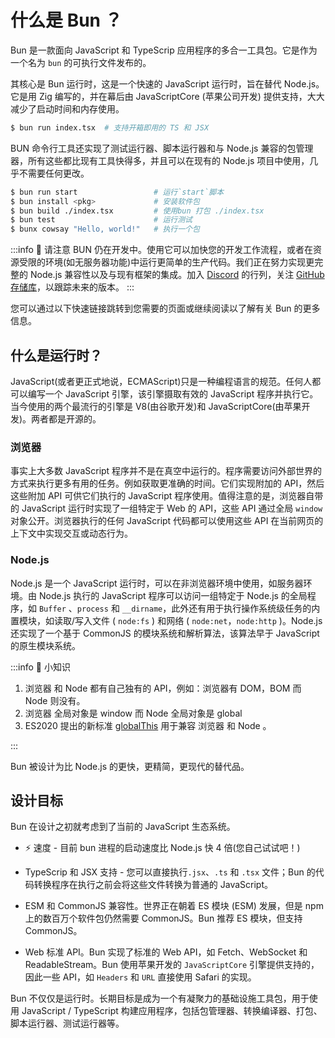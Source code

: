 # 什么是 Bun ？

Bun 是一款面向 JavaScript 和 TypeScrip 应用程序的多合一工具包。它是作为一个名为 `bun` 的可执行文件发布的。

其核心是 Bun 运行时，这是一个快速的 JavaScript 运行时，旨在替代 Node.js。它是用 Zig 编写的，并在幕后由 JavaScriptCore (苹果公司开发) 提供支持，大大减少了启动时间和内存使用。

```sh
$ bun run index.tsx  # 支持开箱即用的 TS 和 JSX
```

BUN​ 命令行工具还实现了测试运行器、脚本运行器和与 Node.js 兼容的包管理器，所有这些都比现有工具快得多，并且可以在现有的 Node.js 项目中使用，几乎不需要任何更改。

```sh
$ bun run start                 # 运行`start`脚本
$ bun install <pkg>​             # 安装软件包
$ bun build ./index.tsx         # 使用bun 打包 ./index.tsx
$ bun test                      # 运行测试
$ bunx cowsay "Hello, world!"   # 执行一个包
```

:::info 📌 请注意
BUN 仍在开发中。使用它可以加快您的开发工作流程，或者在资源受限的环境(如无服务器功能)中运行更简单的生产代码。我们正在努力实现更完整的 Node.js 兼容性以及与现有框架的集成。加入 [Discord](https://bun.sh/discord) 的行列，关注 [GitHub 存储库](https://github.com/oven-sh/bun)，以跟踪未来的版本。
:::

您可以通过以下快速链接跳转到您需要的页面或继续阅读以了解有关 Bun 的更多信息。

<div class ="quick-link">
<Link href="/docs/Intro/installation" title="🛠️ 安装 Bun"/>
<Link href="/docs/Intro/quickstart" title="🚪 快速入门"/>
<Link href="/docs/cli/install" title="🛠️ 安装 软件包"/>
<Link href="/docs/Intro/templates" title="📄 使用项目模板"/>
<Link href="/docs/bundler" title="📦 使用Bun 进行代码打包"/>
<Link href="/docs/api/http" title="⚙️ 构建一个HTTP服务器"/>
<Link href="/docs/api/websockets" title="🛠️ 构建Websocket服务器"/>
<Link href="/docs/api/file-io" title="✍️ 读写文件"/>
<Link href="/docs/api/sqlite" title="⚙️ 运行SQLite查询"/>
<Link href="/docs/cli/test" title="🛠️ 编写和运行测试"/>
</div>

## 什么是运行时？

JavaScript(或者更正式地说，ECMAScript)只是一种编程语言的规范。任何人都可以编写一个 JavaScript 引擎，该引擎摄取有效的 JavaScript 程序并执行它。当今使用的两个最流行的引擎是 V8(由谷歌开发)和 JavaScriptCore(由苹果开发)。两者都是开源的。

### 浏览器

事实上大多数 JavaScript 程序并不是在真空中运行的。程序需要访问外部世界的方式来执行更多有用的任务。例如获取更准确的时间。它们实现附加的 API，然后这些附加 API 可供它们执行的 JavaScript 程序使用。值得注意的是，浏览器自带的 JavaScript 运行时实现了一组特定于 Web 的 API，这些 API 通过全局 `window` 对象公开。浏览器执行的任何 JavaScript 代码都可以使用这些 API 在当前网页的上下文中实现交互或动态行为。

### Node.js

Node.js 是一个 JavaScript 运行时，可以在非浏览器环境中使用，如服务器环境。由 Node.js 执行的 JavaScript 程序可以访问一组特定于 Node.js 的全局程序，如 `Buffer` 、`process` 和 `__dirname`，此外还有用于执行操作系统级任务的内置模块，如读取/写入文件 ( `node:fs` ) 和网络 ( `node:net`，`node:http` )。Node.js 还实现了一个基于 CommonJS 的模块系统和解析算法，该算法早于 JavaScript 的原生模块系统。

:::info 📌 小知识

1. 浏览器 和 Node 都有自己独有的 API，例如：浏览器有 DOM，BOM 而 Node 则没有。
2. 浏览器 全局对象是 window 而 Node 全局对象是 global
3. ES2020 提出的新标准 [globalThis](https://developer.mozilla.org/en-US/docs/Web/JavaScript/Reference/Global_Objects/globalThis) 用于兼容 浏览器 和 Node 。

:::

Bun 被设计为比 Node.js 的更快，更精简，更现代的替代品。

## 设计目标

Bun 在设计之初就考虑到了当前的 JavaScript 生态系统。

- ⚡️ 速度 - 目前 bun 进程的启动速度比 Node.js 快 4 倍(您自己试试吧！)

- TypeScrip 和 JSX 支持 - 您可以直接执行`.jsx`、`.ts` 和 `.tsx` 文件；Bun 的代码转换程序在执行之前会将这些文件转换为普通的 JavaScript。

- ESM 和 CommonJS 兼容性。世界正在朝着 ES 模块 (ESM) 发展，但是 npm 上的数百万个软件包仍然需要 CommonJS。Bun 推荐 ES 模块，但支持 CommonJS。

- Web 标准 API。Bun 实现了标准的 Web API，如 Fetch、WebSocket 和 ReadableStream。Bun 使用苹果开发的 `JavaScriptCore` 引擎提供支持的，因此一些 API，如 `Headers` 和 `URL` 直接使用 Safari 的实现。

<!-- - Bun 与 Node.js 兼容。除了支持 Node 风格的模块解析外，Bun 还致力于与内置的 Node.js 全局变量( 进程、缓冲区 ) 和模块 ( 路径、文件系统、http 等 ) 完全兼容。这是一项尚未完成的持续努力。有关当前状态，请参阅 [兼容性](/docs/runtime/nodejs-apis) 页面。 -->

Bun 不仅仅是运行时。长期目标是成为一个有凝聚力的基础设施工具包，用于使用 JavaScript / TypeScript 构建应用程序，包括包管理器、转换编译器、打包、脚本运行器、测试运行器等。
